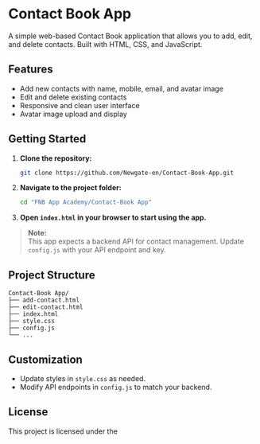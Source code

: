 # Contact Book App

A simple web-based Contact Book application that allows you to add, edit, and delete contacts. Built with HTML, CSS, and JavaScript.

## Features

- Add new contacts with name, mobile, email, and avatar image
- Edit and delete existing contacts
- Responsive and clean user interface
- Avatar image upload and display

## Getting Started

1. **Clone the repository:**
   ```sh
   git clone https://github.com/Newgate-en/Contact-Book-App.git
   ```

2. **Navigate to the project folder:**
   ```sh
   cd "FNB App Academy/Contact-Book App"
   ```

3. **Open `index.html` in your browser to start using the app.**

> **Note:**  
> This app expects a backend API for contact management. Update `config.js` with your API endpoint and key.

## Project Structure

```
Contact-Book App/
├── add-contact.html
├── edit-contact.html
├── index.html
├── style.css
├── config.js
└── ...
```

## Customization

- Update styles in `style.css` as needed.
- Modify API endpoints in `config.js` to match your backend.

## License

This project is licensed under the
